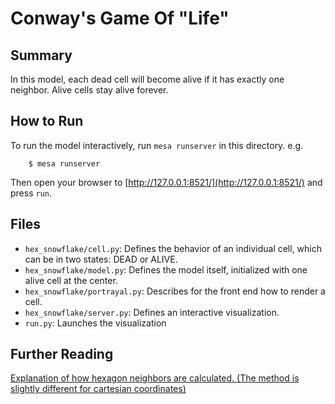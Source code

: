 # Conway's Game Of "Life"

## Summary

In this model, each dead cell will become alive if it has exactly one neighbor. Alive cells stay alive forever.  


## How to Run

To run the model interactively, run ``mesa runserver`` in this directory. e.g.

```
    $ mesa runserver
```

Then open your browser to [http://127.0.0.1:8521/](http://127.0.0.1:8521/) and press ``run``.

## Files

* ``hex_snowflake/cell.py``: Defines the behavior of an individual cell, which can be in two states: DEAD or ALIVE.
* ``hex_snowflake/model.py``: Defines the model itself, initialized with one alive cell at the center.
* ``hex_snowflake/portrayal.py``: Describes for the front end how to render a cell.
* ``hex_snowflake/server.py``: Defines an interactive visualization.
* ``run.py``: Launches the visualization

## Further Reading
[Explanation of how hexagon neighbors are calculated. (The method is slightly different for cartesian coordinates)](http://www.redblobgames.com/grids/hexagons/#neighbors-offset)
